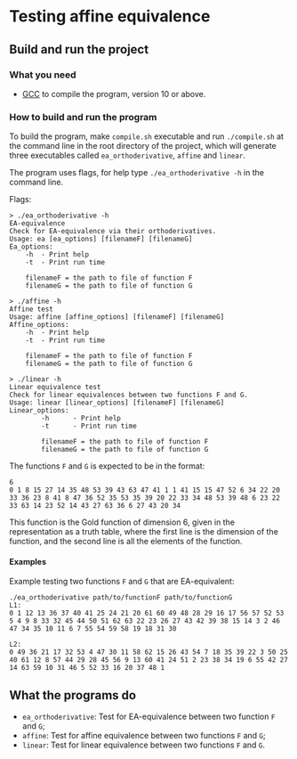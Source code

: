 # Testing affine equivalence
## Build and run the project
### What you need
- [GCC](https://gcc.gnu.org/) to compile the program, version 10 or above.

### How to build and run the program
To build the program, make `compile.sh` executable and run `./compile.sh` at the command line in the root directory
of the project, which will generate three executables called  `ea_orthoderivative`, `affine` and `linear`.

The program uses flags, for help type `./ea_orthoderivative -h` in the command line.

Flags:
```text
> ./ea_orthoderivative -h
EA-equivalence
Check for EA-equivalence via their orthoderivatives.
Usage: ea [ea_options] [filenameF] [filenameG] 
Ea_options:
	-h 	- Print help
	-t 	- Print run time

	filenameF = the path to file of function F
	filenameG = the path to file of function G
```
```text
> ./affine -h
Affine test
Usage: affine [affine_options] [filenameF] [filenameG] 
Affine_options:
	-h 	- Print help
	-t 	- Print run time

	filenameF = the path to file of function F
	filenameG = the path to file of function G
```
```text
> ./linear -h
Linear equivalence test
Check for linear equivalences between two functions F and G.
Usage: linear [linear_options] [filenameF] [filenameG] 
Linear_options:
        -h      - Print help
        -t      - Print run time

        filenameF = the path to file of function F
        filenameG = the path to file of function G
```
The functions `F` and `G` is expected to be in the format:
```text
6
0 1 8 15 27 14 35 48 53 39 43 63 47 41 1 1 41 15 15 47 52 6 34 22 20 33 36 23 8 41 8 47 36 52 35 53 35 39 20 22 33 34 48 53 39 48 6 23 22 33 63 14 23 52 14 43 27 63 36 6 27 43 20 34 
```
This function is the Gold function of dimension 6, given in the representation as a truth table, where the first line is the dimension of the function, and the second line is all the elements of the function.

#### Examples
Example testing two functions `F` and `G` that are EA-equivalent:
```text
./ea_orthoderivative path/to/functionF path/to/functionG
L1:
0 1 12 13 36 37 40 41 25 24 21 20 61 60 49 48 28 29 16 17 56 57 52 53 5 4 9 8 33 32 45 44 50 51 62 63 22 23 26 27 43 42 39 38 15 14 3 2 46 47 34 35 10 11 6 7 55 54 59 58 19 18 31 30

L2:
0 49 36 21 17 32 53 4 47 30 11 58 62 15 26 43 54 7 18 35 39 22 3 50 25 40 61 12 8 57 44 29 28 45 56 9 13 60 41 24 51 2 23 38 34 19 6 55 42 27 14 63 59 10 31 46 5 52 33 16 20 37 48 1
```

## What the programs do
- `ea_orthoderivative`: Test for EA-equivalence between two function `F` and `G`;
- `affine`: Test for affine equivalence between two functions `F` and `G`;
- `linear`: Test for linear equivalence between two functions `F` and `G`.